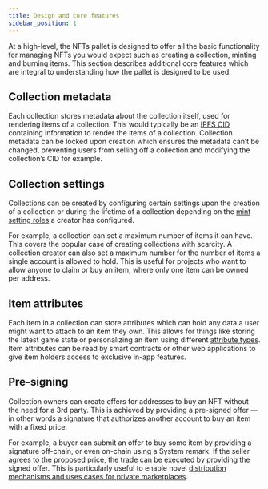 ```yaml
---
title: Design and core features
sidebar_position: 1
---
```


At a high-level, the NFTs pallet is designed to offer all the basic functionality for managing NFTs you would expect such as creating a collection, minting and burning items. This section describes additional core features which are integral to understanding how the pallet is designed to be used.

## Collection metadata

Each collection stores metadata about the collection itself, used for rendering items of a collection. This would typically be an [IPFS CID](https://docs.ipfs.tech/concepts/content-addressing/) containing information to render the items of a collection.
Collection metadata can be locked upon creation which ensures the metadata can’t be changed, preventing users from selling off a collection and modifying the collection’s CID for example. 

## Collection settings

Collections can be created by configuring certain settings upon the creation of a collection or during the lifetime of a collection depending on the [mint setting roles](./2-settings-and-roles.md) a creator has configured. 

For example, a collection can set a maximum number of items it can have. This covers the popular case of creating collections with scarcity. A collection creator can also set a maximum number for the number of items a single account is allowed to hold. This is useful for projects who want to allow anyone to claim or buy an item, where only one item can be owned per address.

## Item attributes 

Each item in a collection can store attributes which can hold any data a user might want to attach to an item they own. 
This allows for things like storing the latest game state or personalizing an item using different [attribute types](./3-attribute-types.md).
Item attributes can be read by smart contracts or other web applications to give item holders access to exclusive in-app features.

## Pre-signing

Collection owners can create offers for addresses to buy an NFT without the need for a 3rd party. 
This is achieved by providing a pre-signed offer &mdash; in other words a signature that authorizes another account to buy an item with a fixed price.

For example, a buyer can submit an offer to buy some item by providing a signature off-chain, or even on-chain using a System remark. If the seller agrees to the proposed price, the trade can be executed by providing the signed offer.
This is particularly useful to enable novel [distribution mechanisms and uses cases for private marketplaces](./4-distribution-and-marketplaces.md).
